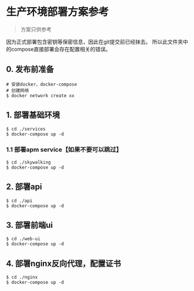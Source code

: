 # 生产环境部署方案参考

> 方案只供参考

因为正式部署包含密钥等保密信息，因此在git提交前已经抹去。
所以此文件夹中的compose直接部署会存在配置相关的错误。

## 0. 发布前准备

```shell
# 安装docker，docker-compose
# 创建网络
$ docker network create xx
```

## 1. 部署基础环境

```shell
$ cd ./services
$ docker-compose up -d
```
### 1.1 部署apm service【如果不要可以跳过】

```shell
$ cd ./skywalking
$ docker-compose up -d
```

## 2. 部署api

```shell
$ cd ./api
$ docker-compose up -d
```

## 3. 部署前端ui

```shell
$ cd ./web-ui
$ docker-compose up -d
```

## 4. 部署nginx反向代理，配置证书

```shell
$ cd ./nginx
$ docker-compose up -d
```